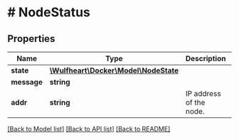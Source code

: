# # NodeStatus

## Properties

Name | Type | Description | Notes
------------ | ------------- | ------------- | -------------
**state** | [**\Wulfheart\Docker\Model\NodeState**](NodeState.md) |  | [optional]
**message** | **string** |  | [optional]
**addr** | **string** | IP address of the node. | [optional]

[[Back to Model list]](../../README.md#models) [[Back to API list]](../../README.md#endpoints) [[Back to README]](../../README.md)
